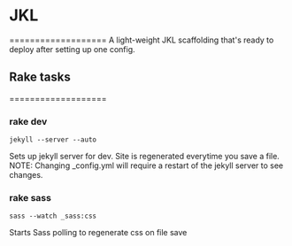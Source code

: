 # JKL
===================
A light-weight JKL scaffolding that's ready to deploy after setting up one config.

## Rake tasks
===================
### rake dev
    jekyll --server --auto

Sets up jekyll server for dev. Site is regenerated everytime you save a file. NOTE: Changing _config.yml will require a restart of the jekyll server to
see changes.

### rake sass
    sass --watch _sass:css 

Starts Sass polling to regenerate css on file save




